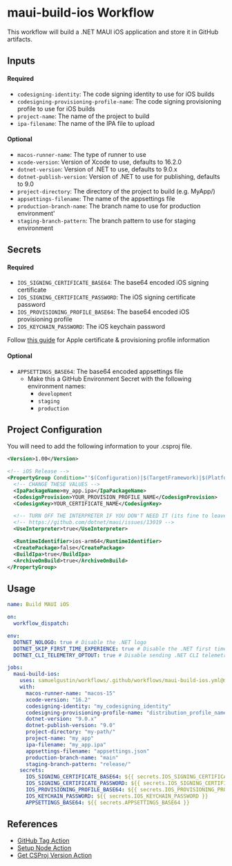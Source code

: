 # maui-build-ios Workflow

This workflow will build a .NET MAUI iOS application and store it in GitHub artifacts.

## Inputs

#### Required

- `codesigning-identity`: The code signing identity to use for iOS builds
- `codesigning-provisioning-profile-name`: The code signing provisioning profile to use for iOS builds
- `project-name`: The name of the project to build
- `ipa-filename`: The name of the IPA file to upload

#### Optional

- `macos-runner-name`: The type of runner to use
- `xcode-version`: Version of Xcode to use, defaults to 16.2.0
- `dotnet-version`: Version of .NET to use, defaults to 9.0.x
- `dotnet-publish-version`: Version of .NET to use for publishing, defaults to 9.0
- `project-directory`: The directory of the project to build (e.g. MyApp/)
- `appsettings-filename`: The name of the appsettings file
- `production-branch-name`: The branch name to use for production environment'
- `staging-branch-pattern`: The branch pattern to use for staging environment

## Secrets

#### Required

- `IOS_SIGNING_CERTIFICATE_BASE64`: The base64 encoded iOS signing certificate
- `IOS_SIGNING_CERTIFICATE_PASSWORD`: The iOS signing certificate password
- `IOS_PROVISIONING_PROFILE_BASE64`: The base64 encoded iOS provisioning profile
- `IOS_KEYCHAIN_PASSWORD`: The iOS keychain password

Follow [this guide](https://developer.apple.com/help/account/certificates/certificates-overview) for Apple certificate & provisioning profile information

#### Optional

- `APPSETTINGS_BASE64`: The base64 encoded appsettings file
  - Make this a GitHub Environment Secret with the following environment names:
    - `development`
    - `staging`
    - `production`

## Project Configuration

You will need to add the following information to your .csproj file.

```xml
<Version>1.00</Version>
```

```xml
<!-- iOS Release -->
<PropertyGroup Condition="'$(Configuration)|$(TargetFramework)|$(Platform)'=='Release|net9.0-ios|AnyCPU'">
  <!-- CHANGE THESE VALUES -->
  <IpaPackageName>my_app.ipa</IpaPackageName>
  <CodesignProvision>YOUR_PROVISION_PROFILE_NAME</CodesignProvision>
  <CodesignKey>YOUR_CERTIFICATE_NAME</CodesignKey>

  <!-- TURN OFF THE INTERPRETER IF YOU DON'T NEED IT (its fine to leave on if you don't know) -->
  <!-- https://github.com/dotnet/maui/issues/13019 -->
  <UseInterpreter>true</UseInterpreter>

  <RuntimeIdentifier>ios-arm64</RuntimeIdentifier>
  <CreatePackage>false</CreatePackage>
  <BuildIpa>true</BuildIpa>
  <ArchiveOnBuild>true</ArchiveOnBuild>
</PropertyGroup>
```

## Usage

```yaml
name: Build MAUI iOS

on:
  workflow_dispatch:

env:
  DOTNET_NOLOGO: true # Disable the .NET logo
  DOTNET_SKIP_FIRST_TIME_EXPERIENCE: true # Disable the .NET first time experience
  DOTNET_CLI_TELEMETRY_OPTOUT: true # Disable sending .NET CLI telemetry

jobs:
  maui-build-ios:
    uses: samuelgustin/workflows/.github/workflows/maui-build-ios.yml@main
    with:
      macos-runner-name: "macos-15"
      xcode-version: "16.2"
      codesigning-identity: "my_codesigning_identity"
      codesigning-provisioning-profile-name: "distribution_profile_name"
      dotnet-version: "9.0.x"
      dotnet-publish-version: "9.0"
      project-directory: "my-path/"
      project-name: "my_app"
      ipa-filename: "my_app.ipa"
      appsettings-filename: "appsettings.json"
      production-branch-name: "main"
      staging-branch-pattern: "release/"
    secrets:
      IOS_SIGNING_CERTIFICATE_BASE64: ${{ secrets.IOS_SIGNING_CERTIFICATE_BASE64 }}
      IOS_SIGNING_CERTIFICATE_PASSWORD: ${{ secrets.IOS_SIGNING_CERTIFICATE_PASSWORD }}
      IOS_PROVISIONING_PROFILE_BASE64: ${{ secrets.IOS_PROVISIONING_PROFILE_BASE64 }}
      IOS_KEYCHAIN_PASSWORD: ${{ secrets.IOS_KEYCHAIN_PASSWORD }}
      APPSETTINGS_BASE64: ${{ secrets.APPSETTINGS_BASE64 }}
```

## References

- [GitHub Tag Action](https://github.com/marketplace/actions/github-actions-create-tag)
- [Setup Node Action](https://github.com/actions/setup-node/releases/tag/v4.3.0)
- [Get CSProj Version Action](https://github.com/marketplace/actions/get-csproj-version)
